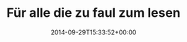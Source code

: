 ---
retweeted: false
source: <a href="http://twitter.com" rel="nofollow">Twitter Web Client</a>
entities:
  hashtags: []
  symbols: []
  user_mentions:
  - name: Nerdkunde Podcast
    screen_name: nerdkunde
    indices:
    - '74'
    - '84'
    id_str: '1325630108'
    id: '1325630108'
  urls:
  - url: http://t.co/jWHIyX9Mwu
    expanded_url: http://www.nerdkunde.de/34-nk033-die-zwei-neuen
    display_url: nerdkunde.de/34-nk033-die-z…
    indices:
    - '114'
    - '136'
display_text_range:
- '0'
- '136'
favorite_count: '1'
id_str: '516611827456024576'
truncated: false
retweet_count: '0'
id: '516611827456024576'
possibly_sensitive: false
created_at: Mon Sep 29 15:33:52 +0000 2014
favorited: false
full_text: 'Für alle die zu faul zum lesen der Shownotes sind: Wir haben Folge 33
  der [@nerdkunde](https://twitter.com/nerdkunde) hier noch mal eingesprochen:'
lang: de
quote_url: http://www.nerdkunde.de/34-nk033-die-zwei-neuen
tags:
- pesos:twitter
date: '2014-09-29T15:33:52+00:00'
src: https://twitter.com/bascht/status/516611827456024576
original_url: https://twitter.com/bascht/status/516611827456024576
type: twitter_tweet
text: 'Für alle die zu faul zum lesen der Shownotes sind: Wir haben Folge 33 der [@nerdkunde](https://twitter.com/nerdkunde)
  hier noch mal eingesprochen:'
title: 'Für alle die zu faul zum lesen '

---